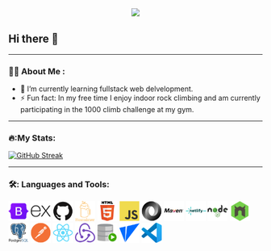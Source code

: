 
<div align=center>
<img height=120px, src="https://i.giphy.com/nFLW7PNGgN3lI68rdv.webp">
</div>

## Hi there 👋
---
### :woman_technologist: About Me :
- 🌱 I’m currently learning fullstack web delvelopment.
- ⚡ Fun fact: In my free time I enjoy indoor rock climbing and am currently participating in the 1000 climb challenge at my gym.

<!--
**bamy1932/bamy1932** is a ✨ _special_ ✨ repository because its `README.md` (this file) appears on your GitHub profile.

Here are some ideas to get you started:

- 🔭 I’m currently working on ...
- 🌱 I’m currently learning ...
- 👯 I’m looking to collaborate on ...
- 🤔 I’m looking for help with ...
- 💬 Ask me about ...
- 📫 How to reach me: ...
- 😄 Pronouns: ...
- ⚡ Fun fact: ...
-->

---

### 🔥:My Stats:
  
<div>
  <a href="https://git.io/streak-stats"><img src="http://github-readme-streak-stats.herokuapp.com?user=bamy1932&exclude_days=Sun%2CSat&background=5C79EB&border=EB5454" alt="GitHub Streak" />
  </a>
</div>

---

### 🛠️: Languages and Tools:
<div align="left", width="40px", height="40px">
  <img src="https://raw.githubusercontent.com/devicons/devicon/ca28c779441053191ff11710fe24a9e6c23690d6/icons/bootstrap/bootstrap-original.svg" width="40px" height="40px">
  <img src="https://raw.githubusercontent.com/devicons/devicon/ca28c779441053191ff11710fe24a9e6c23690d6/icons/express/express-original.svg" width="40px" height="40px">
  <img src="https://raw.githubusercontent.com/devicons/devicon/ca28c779441053191ff11710fe24a9e6c23690d6/icons/github/github-original.svg" width="40px" height="40px">
  <img src="https://raw.githubusercontent.com/devicons/devicon/ca28c779441053191ff11710fe24a9e6c23690d6/icons/homebrew/homebrew-line-wordmark.svg" width="40px" height="40px">
  <img src="https://raw.githubusercontent.com/devicons/devicon/ca28c779441053191ff11710fe24a9e6c23690d6/icons/html5/html5-original-wordmark.svg" width="40px" height="40px">
  <img src="https://raw.githubusercontent.com/devicons/devicon/ca28c779441053191ff11710fe24a9e6c23690d6/icons/javascript/javascript-original.svg" width="40px" height="40px">
  <img src="https://raw.githubusercontent.com/devicons/devicon/ca28c779441053191ff11710fe24a9e6c23690d6/icons/json/json-original.svg" width="40px" height="40px">
  <img src="https://raw.githubusercontent.com/devicons/devicon/ca28c779441053191ff11710fe24a9e6c23690d6/icons/maven/maven-original-wordmark.svg" width="40px" height="40px">
  <img src="https://raw.githubusercontent.com/devicons/devicon/ca28c779441053191ff11710fe24a9e6c23690d6/icons/netlify/netlify-original-wordmark.svg" width="40px" height="40px">
  <img src="https://raw.githubusercontent.com/devicons/devicon/ca28c779441053191ff11710fe24a9e6c23690d6/icons/nodejs/nodejs-original-wordmark.svg" width="40px" height="40px">
  <img src="https://raw.githubusercontent.com/devicons/devicon/ca28c779441053191ff11710fe24a9e6c23690d6/icons/nodemon/nodemon-original.svg" width="40px" height="40px">
  <img src="https://raw.githubusercontent.com/devicons/devicon/ca28c779441053191ff11710fe24a9e6c23690d6/icons/postgresql/postgresql-original-wordmark.svg" width="40px" height="40px">
  <img src="https://raw.githubusercontent.com/devicons/devicon/ca28c779441053191ff11710fe24a9e6c23690d6/icons/postman/postman-original.svg" width="40px" height="40px">
  <img src="https://raw.githubusercontent.com/devicons/devicon/ca28c779441053191ff11710fe24a9e6c23690d6/icons/react/react-original.svg" width="40px" height="40px">
  <img src="https://raw.githubusercontent.com/devicons/devicon/ca28c779441053191ff11710fe24a9e6c23690d6/icons/redux/redux-original.svg" width="40px" height="40px">
  <img src="https://raw.githubusercontent.com/devicons/devicon/ca28c779441053191ff11710fe24a9e6c23690d6/icons/sqldeveloper/sqldeveloper-original.svg" width="40px" height="40px">
  <img src="https://raw.githubusercontent.com/devicons/devicon/ca28c779441053191ff11710fe24a9e6c23690d6/icons/vite/vite-original.svg" width="40px" height="40px">
  <img src="https://raw.githubusercontent.com/devicons/devicon/ca28c779441053191ff11710fe24a9e6c23690d6/icons/vscode/vscode-original.svg" width="40px" height="40px">
</div>
